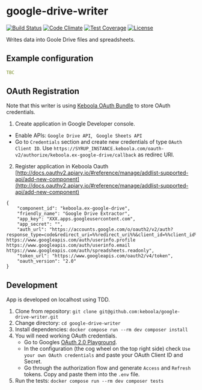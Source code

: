 # google-drive-writer

[![Build Status](https://travis-ci.org/keboola/google-drive-writer.svg?branch=master)](https://travis-ci.org/keboola/google-drive-writer)
[![Code Climate](https://codeclimate.com/github/keboola/google-drive-writer/badges/gpa.svg)](https://codeclimate.com/github/keboola/google-drive-writer)
[![Test Coverage](https://codeclimate.com/github/keboola/google-drive-writer/badges/coverage.svg)](https://codeclimate.com/github/keboola/google-drive-writer/coverage)
[![License](https://img.shields.io/badge/license-MIT-blue.svg)](https://github.com/keboola/google-drive-writer/blob/master/LICENSE.md)

Writes data into Goole Drive files and spreadsheets.

## Example configuration

```yaml
TBC
```

## OAuth Registration

Note that this writer is using [Keboola OAuth Bundle](https://github.com/keboola/oauth-v2-bundle) to store OAuth credentials.

1. Create application in Google Developer console.

- Enable APIs: `Google Drive API`, ` Google Sheets API`
- Go to `Credentials` section and create new credentials of type `OAuth Client ID`. Use `https://SYRUP_INSTANCE.keboola.com/oauth-v2/authorize/keboola.ex-google-drive/callback` as redirec URI.

2. Register application in Keboola Oauth [http://docs.oauthv2.apiary.io/#reference/manage/addlist-supported-api/add-new-component](http://docs.oauthv2.apiary.io/#reference/manage/addlist-supported-api/add-new-component)


```
{ 
    "component_id": "keboola.ex-google-drive",
    "friendly_name": "Google Drive Extractor",
    "app_key": "XXX.apps.googleusercontent.com",
    "app_secret": "",
    "auth_url": "https://accounts.google.com/o/oauth2/v2/auth?response_type=code&redirect_uri=%%redirect_uri%%&client_id=%%client_id%%&access_type=offline&prompt=consent&scope=https://www.googleapis.com/auth/drive https://www.googleapis.com/auth/userinfo.profile https://www.googleapis.com/auth/userinfo.email https://www.googleapis.com/auth/spreadsheets.readonly",
    "token_url": "https://www.googleapis.com/oauth2/v4/token",
    "oauth_version": "2.0"
}
```

## Development

App is developed on localhost using TDD.

1. Clone from repository: `git clone git@github.com:keboola/google-drive-writer.git`
2. Change directory: `cd google-drive-writer`
3. Install dependencies: `docker compose run --rm dev composer install` 
4. You will need working OAuth credentials. 
    - Go to Googles [OAuth 2.0 Playground](https://developers.google.com/oauthplayground). 
    - In the configuration (the cog wheel on the top right side) check `Use your own OAuth credentials` and paste your OAuth Client ID and Secret.
    - Go through the authorization flow and generate `Access` and `Refresh` tokens. Copy and paste them into the `.env` file.    
5. Run the tests: `docker compose run --rm dev composer tests`
